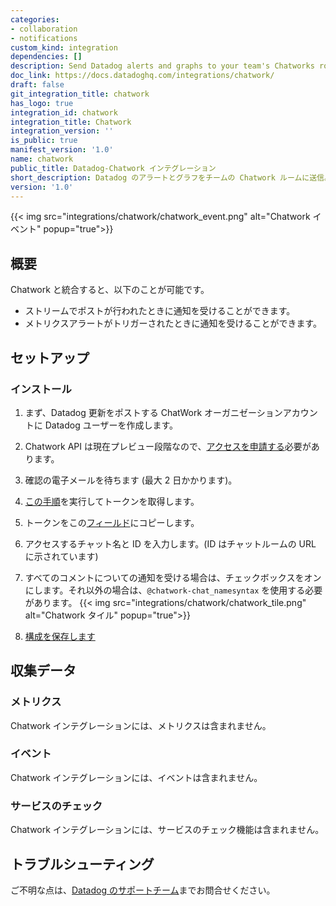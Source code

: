 ```yaml
---
categories:
- collaboration
- notifications
custom_kind: integration
dependencies: []
description: Send Datadog alerts and graphs to your team's Chatworks room.
doc_link: https://docs.datadoghq.com/integrations/chatwork/
draft: false
git_integration_title: chatwork
has_logo: true
integration_id: chatwork
integration_title: Chatwork
integration_version: ''
is_public: true
manifest_version: '1.0'
name: chatwork
public_title: Datadog-Chatwork インテグレーション
short_description: Datadog のアラートとグラフをチームの Chatwork ルームに送信。
version: '1.0'
---
```


<!--  SOURCED FROM https://github.com/DataDog/dogweb -->
{{< img src="integrations/chatwork/chatwork_event.png" alt="Chatwork イベント" popup="true">}}

## 概要

Chatwork と統合すると、以下のことが可能です。

- ストリームでポストが行われたときに通知を受けることができます。
- メトリクスアラートがトリガーされたときに通知を受けることができます。

## セットアップ

### インストール

1. まず、Datadog 更新をポストする ChatWork オーガニゼーションアカウントに Datadog ユーザーを作成します。
2. Chatwork API は現在プレビュー段階なので、[アクセスを申請する][1]必要があります。
3. 確認の電子メールを待ちます (最大 2 日かかります)。
4. [この手順][2]を実行してトークンを取得します。
5. トークンをこの[フィールド][3]にコピーします。
6. アクセスするチャット名と ID を入力します。(ID はチャットルームの URL に示されています)
7. すべてのコメントについての通知を受ける場合は、チェックボックスをオンにします。それ以外の場合は、`@chatwork-chat_namesyntax` を使用する必要があります。
   {{< img src="integrations/chatwork/chatwork_tile.png" alt="Chatwork タイル" popup="true">}}

8. [構成を保存します][3]

## 収集データ

### メトリクス

Chatwork インテグレーションには、メトリクスは含まれません。

### イベント

Chatwork インテグレーションには、イベントは含まれません。

### サービスのチェック

Chatwork インテグレーションには、サービスのチェック機能は含まれません。

## トラブルシューティング

ご不明な点は、[Datadog のサポートチーム][4]までお問合せください。

[1]: https://www.chatwork.com/login.php?redirect=apply_beta&package=chatwork&subpackage=api&args=
[2]: http://developer.chatwork.com/ja/authenticate.html
[3]: https://app.datadoghq.com/integrations/chatwork
[4]: https://docs.datadoghq.com/ja/help/